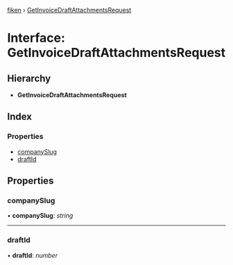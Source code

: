 [fiken](../README.md) › [GetInvoiceDraftAttachmentsRequest](getinvoicedraftattachmentsrequest.md)

# Interface: GetInvoiceDraftAttachmentsRequest

## Hierarchy

* **GetInvoiceDraftAttachmentsRequest**

## Index

### Properties

* [companySlug](getinvoicedraftattachmentsrequest.md#companyslug)
* [draftId](getinvoicedraftattachmentsrequest.md#draftid)

## Properties

###  companySlug

• **companySlug**: *string*

___

###  draftId

• **draftId**: *number*
